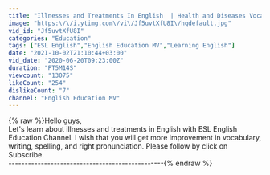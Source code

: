 ```yaml
---
title: "Illnesses and Treatments In English  | Health and Diseases Vocabulary"
image: "https:\/\/i.ytimg.com\/vi\/Jf5uvtXfU8I\/hqdefault.jpg"
vid_id: "Jf5uvtXfU8I"
categories: "Education"
tags: ["ESL English","English Education MV","Learning English"]
date: "2021-10-02T21:10:44+03:00"
vid_date: "2020-06-20T09:23:00Z"
duration: "PT5M14S"
viewcount: "13075"
likeCount: "254"
dislikeCount: "7"
channel: "English Education MV"
---
```

{% raw %}Hello guys,<br />Let's learn about illnesses and treatments in English with ESL English Education Channel. I wish that you will get more improvement in vocabulary, writing, spelling, and right pronunciation.   Please follow by click on Subscribe.<br />------------------------------------------------{% endraw %}

